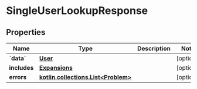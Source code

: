 
# SingleUserLookupResponse

## Properties
Name | Type | Description | Notes
------------ | ------------- | ------------- | -------------
**&#x60;data&#x60;** | [**User**](User.md) |  |  [optional]
**includes** | [**Expansions**](Expansions.md) |  |  [optional]
**errors** | [**kotlin.collections.List&lt;Problem&gt;**](Problem.md) |  |  [optional]



